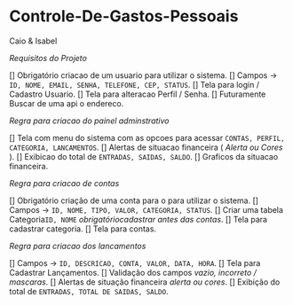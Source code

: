 # Controle-De-Gastos-Pessoais

Caio & Isabel


*Requisitos do Projeto*

[] Obrigatório criacao de um usuario para utilizar o sistema.
[] Campos -> `ID, NOME, EMAIL, SENHA, TELEFONE, CEP, STATUS`.
[] Tela para login / Cadastro Usuario.
[] Tela para alteracao Perfil / Senha.
[] Futuramente Buscar de uma api o endereco.

*Regra para criacao do painel adminstrativo*

[] Tela com menu do sistema com as opcoes para acessar `CONTAS, PERFIL, CATEGORIA, LANCAMENTOS`.
[] Alertas de situacao financeira ( *Alerta ou Cores* ).
[] Exibicao do total de `ENTRADAS, SAIDAS, SALDO`.
[] Graficos da situacao financeira.

*Regra para criacao de contas*

[] Obrigatório criação de uma conta para o para utilizar o sistema.
[] Campos -> `ID, NOME, TIPO, VALOR, CATEGORIA, STATUS`.
[] Criar uma tabela Categoria`ID, NOME` *obrigatóriocadastrar antes das contas*.
[] Tela para cadastrar categoria.
[] Tela para contas.

*Regra para criacao dos lancamentos*

[] Campos -> `ID, DESCRICAO, CONTA, VALOR, DATA, HORA`.
[] Tela para Cadastrar Lançamentos.
[] Validação dos campos *vazio, incorreto / mascaras*.
[] Alertas de situação financeira *alerta ou cores*.
[] Exibição do total de `ENTRADAS, TOTAL DE SAIDAS, SALDO`.



